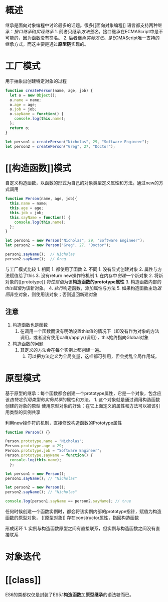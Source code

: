# 概述
继承是面向对象编程中讨论最多的话题。很多[[面向对象编程]] 语言都支持两种继承：*接口继承*和*实现继承*
	1. 前者只继承*方法签名*。接口继承在ECMAScript中是不可能的，因为函数没有签名。
	2. 后者继承*实际方法*。是ECMAScript唯一支持的继承方式，而这主要是通过**原型链**实现的。
# 工厂模式
用于抽象出创建特定对象的过程
```js
function createPerson(name, age, job) {
  let o = new Object();
  o.name = name;
  o.age = age;
  o.job = job;
  o.sayName = function() {
    console.log(this.name);
  };
  return o;
}

let person1 = createPerson("Nicholas", 29, "Software Engineer");
let person2 = createPerson("Greg", 27, "Doctor");
```
# [[构造函数]]模式
自定义构造函数，以函数的形式为自己的对象类型定义属性和方法。通过new的方式调用
```js
function Person(name, age, job){
  this.name = name;
  this.age = age;
  this.job = job;
  this.sayName = function() {
    console.log(this.name);
  };
}

let person1 = new Person("Nicholas", 29, "Software Engineer");
let person2 = new Person("Greg", 27, "Doctor");

person1.sayName();  // Nicholas
person2.sayName();  // Greg
```
与工厂模式比较
	1. 相同
		1. 都使用了函数
	2. 不同
		1. 没有显式创建对象
		2. 属性与方法赋值给了this
		3. 没有return
new操作符机制
	1. 在内存中*创建*一个新对象
	2. 将新对象的\[\[prototype]] *特性赋值*为该**构造函数的prototype属性** 
	3. 构造函数内部的*this赋值*为该新对象。
	4. *执行*构造函数，添加属性与方法
	5. 如果构造函数主动*返回*非空对象，则使用该对象；否则返回新建对象
## 注意
1. 构造函数也是函数
	1. 在调用一个函数而没有明确设置this值的情况下（即没有作为对象的方法调用，或者没有使用call()/apply()调用），this始终指向Global对象
2. 构造函数的问题
	1. 其定义的方法会在每个实例上都创建一遍。
		1. 可以把方法定义为全局变量，这样都可引用，但会扰乱全局作用域。
# 原型模式
基于原型的继承：每个函数都会创建一个prototype属性，它是一个对象，包含应该*由特定引用类型的实例共享*的属性和方法。
	1. 这个对象就是通过调用构造函数创建的对象的原型
使用原型对象的好处：在它上面定义的属性和方法可以被该引用类型的实例共享

利用new操作符的机制，直接修改构造函数的Prototype属性
```js
function Person() {}

Person.prototype.name = "Nicholas";
Person.prototype.age = 29;
Person.prototype.job = "Software Engineer";
Person.prototype.sayName = function() {
  console.log(this.name);
  };

let person1 = new Person();
person1.sayName(); // "Nicholas"

let person2 = new Person();
person2.sayName(); // "Nicholas"

console.log(person1.sayName == person2.sayName); // true
```
任何时候创建一个函数实例时，都会将该实例内部的prototype指针，赋值为构造函数的原型对象， [[原型对象]] 存在constructor属性，指回构造函数

形成闭环
	1. 实例与构造函数原型之间有直接联系，但实例与构造函数之间没有直接联系
# 对象迭代
# [[class]] 
ES6的类都仅仅是封装了ES5.1**构造函数**加**原型继承**的语法糖而已。